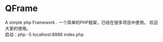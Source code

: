 # QFrame
A simple php Framework .
一个简单的PHP框架，已经在很多项目中使用。
欢迎大家的使用。
<br>
启动：php -S localhost:8888 index.php
